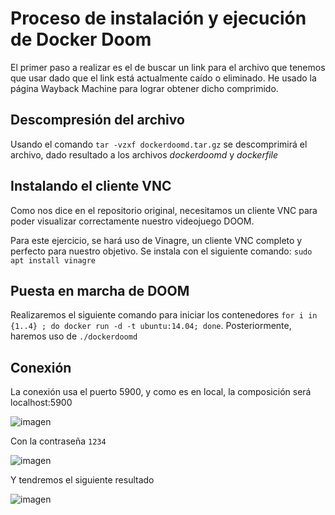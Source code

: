 # Proceso de instalación y ejecución de Docker Doom

El primer paso a realizar es el de buscar un link para el archivo que tenemos que usar dado que el link está actualmente caído o eliminado. He usado la página Wayback Machine para lograr obtener dicho comprimido.

## Descompresión del archivo

Usando el comando `tar -vzxf dockerdoomd.tar.gz` se descomprimirá el archivo, dado resultado a los archivos *dockerdoomd* y *dockerfile*

## Instalando el cliente VNC

Como nos dice en el repositorio original, necesitamos un cliente VNC para poder visualizar correctamente nuestro videojuego DOOM. 

Para este ejercicio, se hará uso de Vinagre, un cliente VNC completo y perfecto para nuestro objetivo. 
Se instala con el siguiente comando: `sudo apt install vinagre`

## Puesta en marcha de DOOM

Realizaremos el siguiente comando para iniciar los contenedores `for i in {1..4} ; do docker run -d -t ubuntu:14.04; done`. Posteriormente, haremos uso de `./dockerdoomd`

## Conexión

La conexión usa el puerto 5900, y como es en local, la composición será localhost:5900

![imagen](https://user-images.githubusercontent.com/95173613/168450124-f466a310-17b3-4d9f-9b1a-c2f29c784500.png)

Con la contraseña `1234`

![imagen](https://user-images.githubusercontent.com/95173613/168450180-aa02ee6e-928a-492a-8566-a294e93687fc.png)

Y tendremos el siguiente resultado

![imagen](https://user-images.githubusercontent.com/95173613/168450208-b95d283a-4cf6-4d21-a6f3-7f832ea616ae.png)

